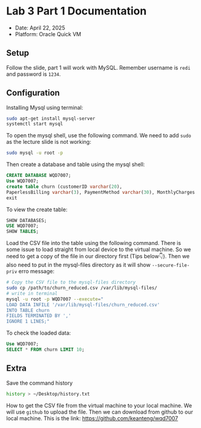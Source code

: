 # Lab 3 Part 1 Documentation



- Date: April 22, 2025
- Platform: Oracle Quick VM

## Setup
Follow the slide, part 1 will work with MySQL. Remember username is `redi` and password is `1234`.

## Configuration

Installing Mysql using terminal:

```bash
sudo apt-get install mysql-server
systemctl start mysql
```

To open the mysql shell, use the following command. We need to add `sudo` as the lecture slide is not working:

```bash
sudo mysql -u root -p
```

Then create a database and table using the mysql shell:

```sql
CREATE DATABASE WQD7007;
Use WQD7007;
create table churn (customerID varchar(20), 
PaperlessBilling varchar(3), PaymentMethod varchar(30), MonthlyCharges numeric(8,2), Churn varchar(3));
exit
```

To view the create table:

```sql
SHOW DATABASES;
USE WQD7007;
SHOW TABLES;
```

Load the CSV file into the table using the following command. There is some issue to load straight from local device to the virtual machine. So we need to get a copy of the file in our directory first (Tips below👇). Then we also need to put in the mysql-files directory as it will show `--secure-file-priv` erro message:

```bash
# Copy the CSV file to the mysql-files directory
sudo cp /path/to/churn_reduced.csv /var/lib/mysql-files/
# write in terminal
mysql -u root -p WQD7007 --execute="
LOAD DATA INFILE '/var/lib/mysql-files/churn_reduced.csv'
INTO TABLE churn
FIELDS TERMINATED BY ','
IGNORE 1 LINES;"
```

To check the loaded data:

```sql
Use WQD7007;
SELECT * FROM churn LIMIT 10;
```

## Extra

Save the command history

```bash
history > ~/Desktop/history.txt
```

How to get the CSV file from the virtual machine to your local machine. We will use `github` to upload the file. Then we can download from github to our local machine. This is the link: https://github.com/keanteng/wqd7007